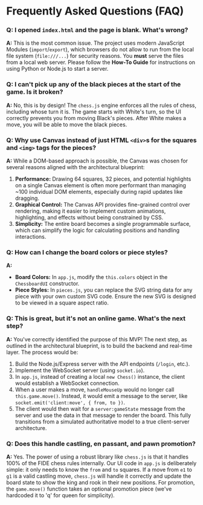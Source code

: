 # Frequently Asked Questions (FAQ)

### Q: I opened `index.html` and the page is blank. What's wrong?

**A:** This is the most common issue. The project uses modern JavaScript Modules (`import`/`export`), which browsers do not allow to run from the local file system (`file:///...`) for security reasons. You **must** serve the files from a local web server. Please follow the **How-To Guide** for instructions on using Python or Node.js to start a server.

### Q: I can't pick up any of the black pieces at the start of the game. Is it broken?

**A:** No, this is by design! The `chess.js` engine enforces all the rules of chess, including whose turn it is. The game starts with White's turn, so the UI correctly prevents you from moving Black's pieces. After White makes a move, you will be able to move the black pieces.

### Q: Why use Canvas instead of just HTML `<div>`s for the squares and `<img>` tags for the pieces?

**A:** While a DOM-based approach is possible, the Canvas was chosen for several reasons aligned with the architectural blueprint:
1.  **Performance:** Drawing 64 squares, 32 pieces, and potential highlights on a single Canvas element is often more performant than managing ~100 individual DOM elements, especially during rapid updates like dragging.
2.  **Graphical Control:** The Canvas API provides fine-grained control over rendering, making it easier to implement custom animations, highlighting, and effects without being constrained by CSS.
3.  **Simplicity:** The entire board becomes a single programmable surface, which can simplify the logic for calculating positions and handling interactions.

### Q: How can I change the board colors or piece styles?

**A:**
*   **Board Colors:** In `app.js`, modify the `this.colors` object in the `ChessboardUI` constructor.
*   **Piece Styles:** In `pieces.js`, you can replace the SVG string data for any piece with your own custom SVG code. Ensure the new SVG is designed to be viewed in a square aspect ratio.

### Q: This is great, but it's not an online game. What's the next step?

**A:** You've correctly identified the purpose of this MVP! The next step, as outlined in the architectural blueprint, is to build the backend and real-time layer. The process would be:
1.  Build the Node.js/Express server with the API endpoints (`/login`, etc.).
2.  Implement the WebSocket server (using `socket.io`).
3.  In `app.js`, instead of creating a local `new Chess()` instance, the client would establish a WebSocket connection.
4.  When a user makes a move, `handleMouseUp` would no longer call `this.game.move()`. Instead, it would emit a message to the server, like `socket.emit('client:move', { from, to })`.
5.  The client would then wait for a `server:gameState` message from the server and use the data in that message to render the board. This fully transitions from a simulated authoritative model to a true client-server architecture.

### Q: Does this handle castling, en passant, and pawn promotion?

**A:** Yes. The power of using a robust library like `chess.js` is that it handles 100% of the FIDE chess rules internally. Our UI code in `app.js` is deliberately simple: it only needs to know the `from` and `to` squares. If a move from `e1` to `g1` is a valid castling move, `chess.js` will handle it correctly and update the board state to show the king and rook in their new positions. For promotion, the `game.move()` function takes an optional promotion piece (we've hardcoded it to 'q' for queen for simplicity).
